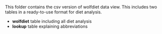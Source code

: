 This folder contains the csv version of wolfdiet data view.
This includes two tables in a ready-to-use format for diet analysis.

  * **wolfdiet** table including all diet analysis
  * **lookup** table explaining abbreviations
